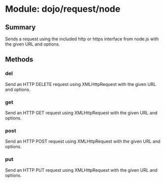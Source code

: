 # Module: dojo/request/node

## Summary

Sends a request using the included http or https interface from node.js
with the given URL and options.
## Methods

### del
Send an HTTP DELETE request using XMLHttpRequest with the given URL and options.

### get
Send an HTTP GET request using XMLHttpRequest with the given URL and options.

### post
Send an HTTP POST request using XMLHttpRequest with the given URL and options.

### put
Send an HTTP PUT request using XMLHttpRequest with the given URL and options.

